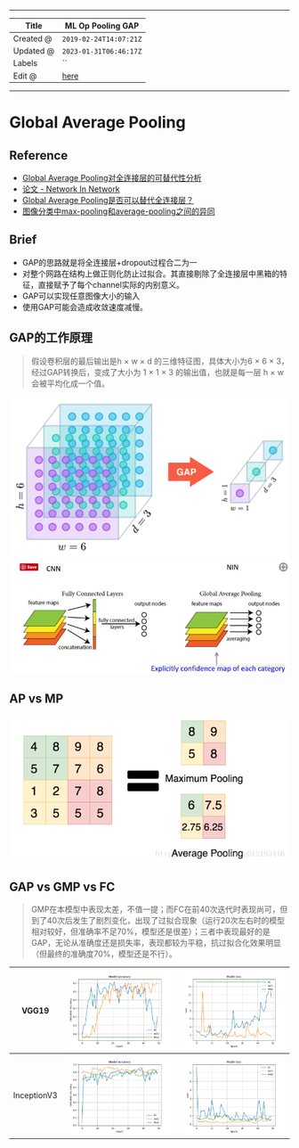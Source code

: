 -----

| Title     | ML Op Pooling GAP                                     |
| --------- | ----------------------------------------------------- |
| Created @ | `2019-02-24T14:07:21Z`                                |
| Updated @ | `2023-01-31T06:46:17Z`                                |
| Labels    | \`\`                                                  |
| Edit @    | [here](https://github.com/junxnone/aiwiki/issues/267) |

-----

# Global Average Pooling

## Reference

  - [Global Average
    Pooling对全连接层的可替代性分析](https://blog.csdn.net/williamyi96/article/details/77530995)
  - [论文 - Network In Network](https://arxiv.org/abs/1312.4400)
  - [Global Average
    Pooling是否可以替代全连接层？](https://www.cnblogs.com/hutao722/p/10008581.html)
  - [图像分类中max-pooling和average-pooling之间的异同](https://blog.csdn.net/u012193416/article/details/79432668)

## Brief

  - GAP的思路就是将全连接层+dropout过程合二为一
  - 对整个网路在结构上做正则化防止过拟合。其直接剔除了全连接层中黑箱的特征，直接赋予了每个channel实际的内别意义。
  - GAP可以实现任意图像大小的输入
  - 使用GAP可能会造成收敛速度减慢。

## GAP的工作原理

> 假设卷积层的最后输出是h × w × d 的三维特征图，具体大小为6 × 6 × 3，经过GAP转换后，变成了大小为 1 × 1 × 3
> 的输出值，也就是每一层 h × w 会被平均化成一个值。

![image](media/1e2bcf91507262ab805ec42dcef35d108f1604dd.png)
![image](media/ac94a7ecd71ad13b491424f2469a92021c0c307c.png)

## AP vs MP

![image](media/9b30b8724a79501569a9c52f3d40109575dd860e.png)

## GAP vs GMP vs FC

> GMP在本模型中表现太差，不值一提；而FC在前40次迭代时表现尚可，但到了40次后发生了剧烈变化，出现了过拟合现象（运行20次左右时的模型相对较好，但准确率不足70%，模型还是很差）；三者中表现最好的是GAP，无论从准确度还是损失率，表现都较为平稳，抗过拟合化效果明显（但最终的准确度70%，模型还是不行）。

| VGG19       | ![image](media/d31315b1030807f8b6bf3257295a13c1f36142f8.png) | ![image](media/8f4532303e8afac317e42e2c6a8b55aea16b55ac.png) |
| ----------- | ------------------------------------------------------------ | ------------------------------------------------------------ |
| InceptionV3 | ![image](media/352566e0b78647adc14bf87ecb7fb8481fed989d.png) | ![image](media/1deea1d90786ad8e8f6b8cf8220fde949db476bf.png) |
